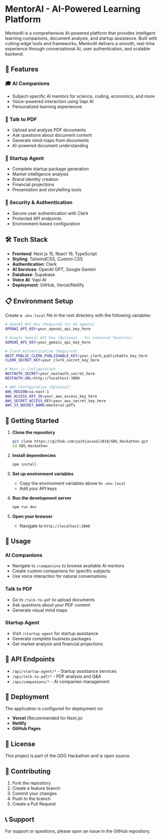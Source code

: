 # MentorAI - AI-Powered Learning Platform

MentorAI is a comprehensive AI-powered platform that provides intelligent learning companions, document analysis, and startup assistance. Built with cutting-edge tools and frameworks, MentorAI delivers a smooth, real-time experience through conversational AI, user authentication, and scalable backend.

## 🚀 Features

### 🎓 AI Companions
- Subject-specific AI mentors for science, coding, economics, and more
- Voice-powered interaction using Vapi AI
- Personalized learning experiences

### 📄 Talk to PDF
- Upload and analyze PDF documents
- Ask questions about document content
- Generate mind maps from documents
- AI-powered document understanding

### 🚀 Startup Agent
- Complete startup package generation
- Market intelligence analysis
- Brand identity creation
- Financial projections
- Presentation and storytelling tools

### 🔐 Security & Authentication
- Secure user authentication with Clerk
- Protected API endpoints
- Environment-based configuration

## 🛠️ Tech Stack

- **Frontend**: Next.js 15, React 19, TypeScript
- **Styling**: TailwindCSS, Custom CSS
- **Authentication**: Clerk
- **AI Services**: OpenAI GPT, Google Gemini
- **Database**: Supabase
- **Voice AI**: Vapi AI
- **Deployment**: GitHub, Vercel/Netlify

## 📋 Environment Setup

Create a `.env.local` file in the root directory with the following variables:

```bash
# OpenAI API Key (Required for AI agents)
OPENAI_API_KEY=your_openai_api_key_here

# Google Gemini API Key (Optional - for enhanced features)
GEMINI_API_KEY=your_gemini_api_key_here

# Clerk Authentication (Required)
NEXT_PUBLIC_CLERK_PUBLISHABLE_KEY=your_clerk_publishable_key_here
CLERK_SECRET_KEY=your_clerk_secret_key_here

# Next.js Configuration
NEXTAUTH_SECRET=your_nextauth_secret_here
NEXTAUTH_URL=http://localhost:3000

# AWS Configuration (Optional)
AWS_REGION=us-east-1
AWS_ACCESS_KEY_ID=your_aws_access_key_here
AWS_SECRET_ACCESS_KEY=your_aws_secret_key_here
AWS_S3_BUCKET_NAME=mentorai-pdfs
```

## 🚀 Getting Started

1. **Clone the repository**
   ```bash
   git clone https://github.com/yashjaiswal2818/GDG_Hackathon.git
   cd GDG_Hackathon
   ```

2. **Install dependencies**
   ```bash
   npm install
   ```

3. **Set up environment variables**
   - Copy the environment variables above to `.env.local`
   - Add your API keys

4. **Run the development server**
   ```bash
   npm run dev
   ```

5. **Open your browser**
   - Navigate to `http://localhost:3000`

## 📱 Usage

### AI Companions
- Navigate to `/companions` to browse available AI mentors
- Create custom companions for specific subjects
- Use voice interaction for natural conversations

### Talk to PDF
- Go to `/talk-to-pdf` to upload documents
- Ask questions about your PDF content
- Generate visual mind maps

### Startup Agent
- Visit `/startup-agent` for startup assistance
- Generate complete business packages
- Get market analysis and financial projections

## 🔧 API Endpoints

- `/api/startup-agent/*` - Startup assistance services
- `/api/talk-to-pdf/*` - PDF analysis and Q&A
- `/api/companions/*` - AI companion management

## 🚀 Deployment

The application is configured for deployment on:
- **Vercel** (Recommended for Next.js)
- **Netlify**
- **GitHub Pages**

## 📄 License

This project is part of the GDG Hackathon and is open source.

## 🤝 Contributing

1. Fork the repository
2. Create a feature branch
3. Commit your changes
4. Push to the branch
5. Create a Pull Request

## 📞 Support

For support or questions, please open an issue in the GitHub repository.
